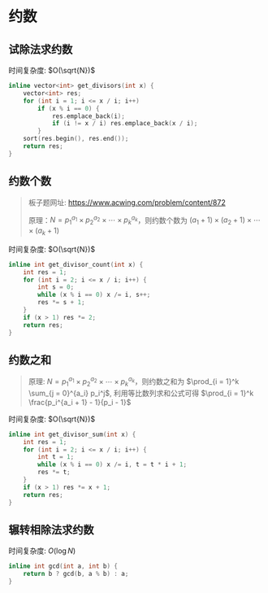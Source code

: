 # 约数

## 试除法求约数

时间复杂度: $O(\sqrt{N})$

```cpp
inline vector<int> get_divisors(int x) {
    vector<int> res;
    for (int i = 1; i <= x / i; i++)
        if (x % i == 0) {
            res.emplace_back(i);
            if (i != x / i) res.emplace_back(x / i);
        }
    sort(res.begin(), res.end());
    return res;
}
```

## 约数个数

> 板子题网址: https://www.acwing.com/problem/content/872
>
> 原理：$N = p_1^{a_1} \times p_2^{a_2} \times \cdots \times p_k^{a_k}$，则约数个数为 $(a_1 + 1) \times (a_2 + 1) \times \cdots \times (a_k + 1)$

时间复杂度: $O(\sqrt{N})$

```cpp
inline int get_divisor_count(int x) {
    int res = 1;
    for (int i = 2; i <= x / i; i++) {
        int s = 0;
        while (x % i == 0) x /= i, s++;
        res *= s + 1;
    }
    if (x > 1) res *= 2;
    return res;
}
```

## 约数之和

> 原理: $N = p_1^{a_1} \times p_2^{a_2} \times \cdots \times p_k^{a_k}$，则约数之和为 $\prod_{i = 1}^k \sum_{j = 0}^{a_i} p_i^j$, 利用等比数列求和公式可得 $\prod_{i = 1}^k \frac{p_i^{a_i + 1} - 1}{p_i - 1}$

时间复杂度: $O(\sqrt{N})$

```cpp
inline int get_divisor_sum(int x) {
    int res = 1;
    for (int i = 2; i <= x / i; i++) {
        int t = 1;
        while (x % i == 0) x /= i, t = t * i + 1;
        res *= t;
    }
    if (x > 1) res *= x + 1;
    return res;
}
```

## 辗转相除法求约数

时间复杂度: $O(\log{N})$

```cpp
inline int gcd(int a, int b) {
    return b ? gcd(b, a % b) : a;
}
```
